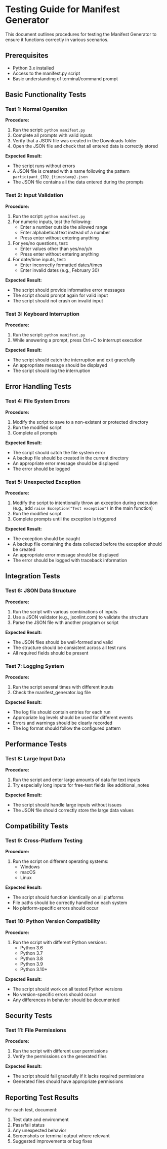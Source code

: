 # Testing Guide for Manifest Generator

This document outlines procedures for testing the Manifest Generator to ensure it functions correctly in various scenarios.

## Prerequisites

- Python 3.x installed
- Access to the manifest.py script
- Basic understanding of terminal/command prompt

## Basic Functionality Tests

### Test 1: Normal Operation

**Procedure:**

1. Run the script: `python manifest.py`
2. Complete all prompts with valid inputs
3. Verify that a JSON file was created in the Downloads folder
4. Open the JSON file and check that all entered data is correctly stored

**Expected Result:**

- The script runs without errors
- A JSON file is created with a name following the pattern `participant_{ID}_{timestamp}.json`
- The JSON file contains all the data entered during the prompts

### Test 2: Input Validation

**Procedure:**

1. Run the script: `python manifest.py`
2. For numeric inputs, test the following:
   - Enter a number outside the allowed range
   - Enter alphabetical text instead of a number
   - Press enter without entering anything
3. For yes/no questions, test:
   - Enter values other than yes/no/y/n
   - Press enter without entering anything
4. For date/time inputs, test:
   - Enter incorrectly formatted dates/times
   - Enter invalid dates (e.g., February 30)

**Expected Result:**

- The script should provide informative error messages
- The script should prompt again for valid input
- The script should not crash on invalid input

### Test 3: Keyboard Interruption

**Procedure:**

1. Run the script: `python manifest.py`
2. While answering a prompt, press Ctrl+C to interrupt execution

**Expected Result:**

- The script should catch the interruption and exit gracefully
- An appropriate message should be displayed
- The script should log the interruption

## Error Handling Tests

### Test 4: File System Errors

**Procedure:**

1. Modify the script to save to a non-existent or protected directory
2. Run the modified script
3. Complete all prompts

**Expected Result:**

- The script should catch the file system error
- A backup file should be created in the current directory
- An appropriate error message should be displayed
- The error should be logged

### Test 5: Unexpected Exception

**Procedure:**

1. Modify the script to intentionally throw an exception during execution
   (e.g., add `raise Exception("Test exception")` in the main function)
2. Run the modified script
3. Complete prompts until the exception is triggered

**Expected Result:**

- The exception should be caught
- A backup file containing the data collected before the exception should be created
- An appropriate error message should be displayed
- The error should be logged with traceback information

## Integration Tests

### Test 6: JSON Data Structure

**Procedure:**

1. Run the script with various combinations of inputs
2. Use a JSON validator (e.g., jsonlint.com) to validate the structure
3. Parse the JSON file with another program or script

**Expected Result:**

- The JSON files should be well-formed and valid
- The structure should be consistent across all test runs
- All required fields should be present

### Test 7: Logging System

**Procedure:**

1. Run the script several times with different inputs
2. Check the manifest_generator.log file

**Expected Result:**

- The log file should contain entries for each run
- Appropriate log levels should be used for different events
- Errors and warnings should be clearly recorded
- The log format should follow the configured pattern

## Performance Tests

### Test 8: Large Input Data

**Procedure:**

1. Run the script and enter large amounts of data for text inputs
2. Try especially long inputs for free-text fields like additional_notes

**Expected Result:**

- The script should handle large inputs without issues
- The JSON file should correctly store the large data values

## Compatibility Tests

### Test 9: Cross-Platform Testing

**Procedure:**

1. Run the script on different operating systems:
   - Windows
   - macOS
   - Linux

**Expected Result:**

- The script should function identically on all platforms
- File paths should be correctly handled on each system
- No platform-specific errors should occur

### Test 10: Python Version Compatibility

**Procedure:**

1. Run the script with different Python versions:
   - Python 3.6
   - Python 3.7
   - Python 3.8
   - Python 3.9
   - Python 3.10+

**Expected Result:**

- The script should work on all tested Python versions
- No version-specific errors should occur
- Any differences in behavior should be documented

## Security Tests

### Test 11: File Permissions

**Procedure:**

1. Run the script with different user permissions
2. Verify the permissions on the generated files

**Expected Result:**

- The script should fail gracefully if it lacks required permissions
- Generated files should have appropriate permissions

## Reporting Test Results

For each test, document:

1. Test date and environment
2. Pass/fail status
3. Any unexpected behavior
4. Screenshots or terminal output where relevant
5. Suggested improvements or bug fixes
